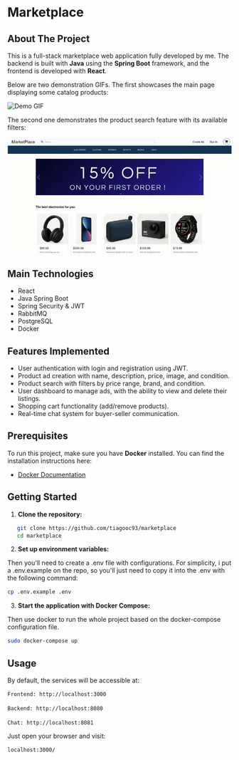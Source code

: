 # Marketplace

## About The Project

This is a full-stack marketplace web application fully developed by me. The backend is built with **Java** using the **Spring Boot** framework, and the frontend is developed with **React**.

Below are two demonstration GIFs. The first showcases the main page displaying some catalog products:

![Demo GIF](gif1.gif)

The second one demonstrates the product search feature with its available filters:

![Demo GIF](gif2.gif)


## Main Technologies

- React
- Java Spring Boot
- Spring Security & JWT
- RabbitMQ
- PostgreSQL
- Docker


## Features Implemented

- User authentication with login and registration using JWT.
- Product ad creation with name, description, price, image, and condition.
- Product search with filters by price range, brand, and condition.
- User dashboard to manage ads, with the ability to view and delete their listings.
- Shopping cart functionality (add/remove products).
- Real-time chat system for buyer-seller communication.



## Prerequisites

To run this project, make sure you have **Docker** installed. You can find the installation instructions here:

- [Docker Documentation](https://docs.docker.com/)



## Getting Started

1. **Clone the repository:**


```bash
   git clone https://github.com/tiagooc93/marketplace
   cd marketplace
```

2. **Set up environment variables:**

Then you'll need to create a .env file with configurations. For simplicity, i put a .env.example on the repo, so you'll just need to copy it into the .env with the following command:

```bash
cp .env.example .env
```

3. **Start the application with Docker Compose:**


Then use docker to run the whole project based on the docker-compose configuration file.

```bash
sudo docker-compose up
```

## Usage

By default, the services will be accessible at:

    Frontend: http://localhost:3000

    Backend: http://localhost:8080

    Chat: http://localhost:8081
    
Just open your browser and visit:

```bash
localhost:3000/
``````



